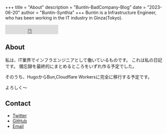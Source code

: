 +++
title = "About"
description = "Buntin-BadCompany-Blog"
date = "2023-06-20"
author = "Buntin-Synthia"
+++
Buntin is a Infrastructure Engineer, who has been working in the IT industry in Ginza(Tokyo).

<iframe src="https://github-btn.html?user=BuntinJP&repo=xlog&type=star&count=false&size=large" frameborder="0" scrolling="0" width="170" height="30" title="GitHub"></iframe>

## About

私は、IT業界でインフラエンジニアとして働いているものです。
これは私の日記です。
備忘録を最終的にまとめるところをいずれ作る予定でした。

そのうち、HugoからBun,Cloudflare Workersに完全に移行する予定です。

よろしく〜

## Contact

- [Twitter](https://twitter.com/LArchel_Liz)
- [GitHub](https://github.com/BuntinJP)
- [Email](mailto:mail@buntin.xyz)
